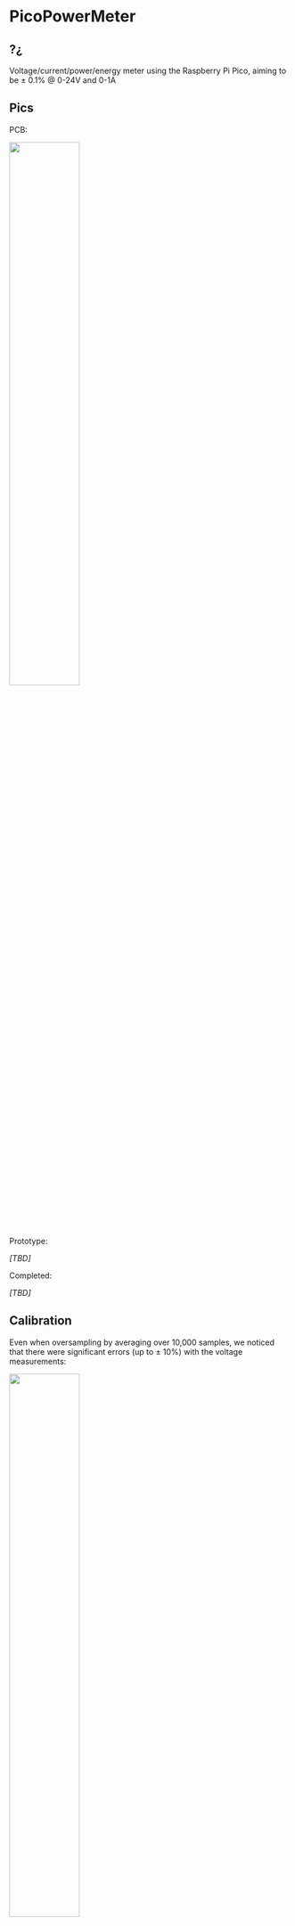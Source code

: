 # PicoPowerMeter

## ?¿

Voltage/current/power/energy meter using the Raspberry Pi Pico, aiming to be ± 0.1% @ 0-24V and 0-1A

## Pics

PCB:

<img src="https://user-images.githubusercontent.com/8998191/211696509-9db38457-eb5d-4b87-a962-af368a12de93.png" width=50% height=50%>

Prototype:

*[TBD]*

Completed:

*[TBD]*

## Calibration

Even when oversampling by averaging over 10,000 samples, we noticed that there were significant errors (up to ± 10%) with the voltage measurements:

<img src="https://user-images.githubusercontent.com/8998191/211696514-ade1334f-68c2-412e-8fbf-e7e54c42ac00.png" width=50% height=50%>

This seems to be due to the poor DNL and INL (differential and integral non-linearity respectively) of the Raspberry Pi Pico ADC, as our measured "jumps" correspond almost exactly to the Pico's DNL spikes as measured by [Mark Omo's excellent characterization of the Pico's ADC](https://pico-adc.markomo.me/INL-DNL/).

Methodology and raw calibration data for our Pico is available [here](https://docs.google.com/spreadsheets/d/1IjrpbZwi6U-m_iKFwJcBlV5J3Jlb0WuwdMCl5kuGMQ8/edit?usp=sharing).

## Contributors

* [Joe Dai](https://github.com/jdtech3)
* [Gary Zhou](https://github.com/GaryZhous/)

---

*This project is licensed under NONE, TBD. For more information, please see TBD.*
